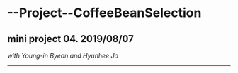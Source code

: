 # --Project--CoffeeBeanSelection
## mini project 04. 2019/08/07
*with Young-in Byeon and Hyunhee Jo*
___
<br><br>
